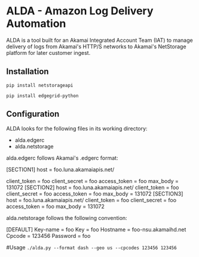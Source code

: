 # ALDA - Amazon Log Delivery Automation
ALDA is a tool built for an Akamai Integrated Account Team (IAT) to manage delivery of logs from Akamai's HTTP/S networks to Akamai's NetStorage platform for later customer ingest.

## Installation
`pip install netstorageapi`

`pip install edgegrid-python`

## Configuration
ALDA looks for the following files in its working directory:
* alda.edgerc
* alda.netstorage

alda.edgerc follows Akamai's .edgerc format:

[SECTION1]
host = foo.luna.akamaiapis.net/

client_token = foo
client_secret = foo
access_token = foo
max_body = 131072
[SECTION2]
host = foo.luna.akamaiapis.net/
client_token = foo
client_secret = foo
access_token = foo
max_body = 131072
[SECTION3]
host = foo.luna.akamaiapis.net/
client_token = foo
client_secret = foo
access_token = foo
max_body = 131072

alda.netstorage follows the following convention:

[DEFAULT]
Key-name = foo
Key = foo
Hostname = foo-nsu.akamaihd.net
Cpcode = 123456
Password = foo

#Usage
`./alda.py --format dash --geo us --cpcodes 123456 123456`
